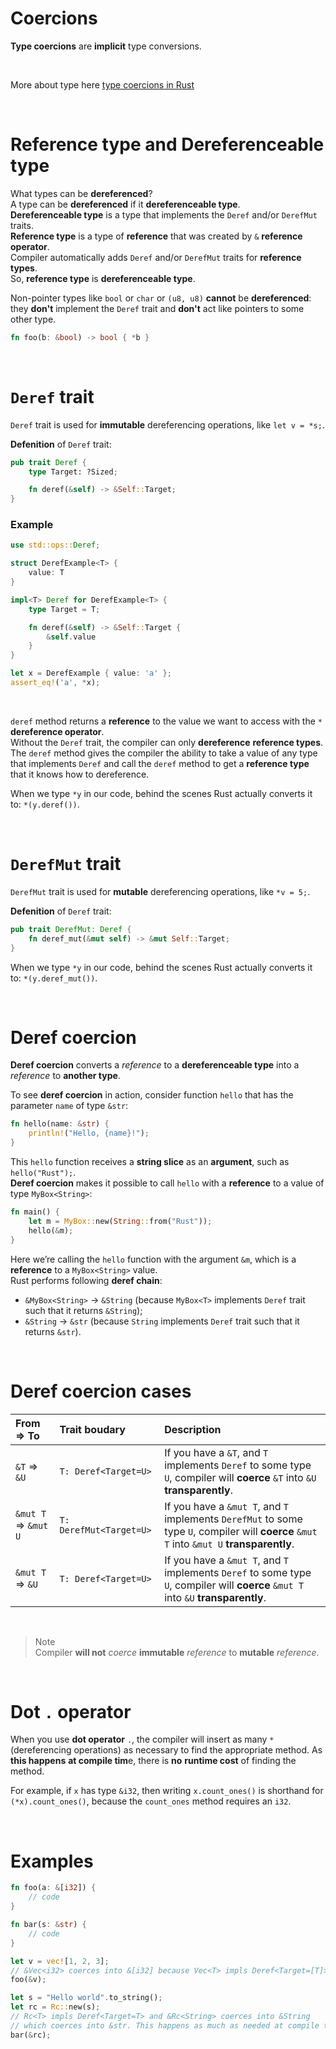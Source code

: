 # Coercions
**Type coercions** are **implicit** type conversions.

<br>

More about type here [type coercions in Rust](https://doc.rust-lang.org/reference/type-coercions.html)

<br>

# Reference type and Dereferenceable type
What types can be **dereferenced**?<br>
A type can be **dereferenced** if it **dereferenceable type**.<br>
**Dereferenceable type** is a type that implements the `Deref` and/or `DerefMut` traits.<br>
**Reference type** is a type of **reference** that was created by `&` **reference operator**.<br>
Compiler automatically adds `Deref` and/or `DerefMut` traits for **reference types**.<br>
So, **reference type** is **dereferenceable type**.<br>

Non-pointer types like `bool` or `char` or `(u8, u8)` **cannot** be **dereferenced**: they **don't** implement the `Deref` trait and **don't** act like pointers to some other type.<br>

```Rust
fn foo(b: &bool) -> bool { *b }
```

<br>

# `Deref` trait
`Deref` trait is used for **immutable** dereferencing operations, like `let v = *s;`.<br>

**Defenition** of `Deref` trait:
```Rust
pub trait Deref {
    type Target: ?Sized;

    fn deref(&self) -> &Self::Target;
}
```

### Example
```Rust
use std::ops::Deref;

struct DerefExample<T> {
    value: T
}

impl<T> Deref for DerefExample<T> {
    type Target = T;

    fn deref(&self) -> &Self::Target {
        &self.value
    }
}

let x = DerefExample { value: 'a' };
assert_eq!('a', *x);
```

<br>

`deref` method returns a **reference** to the value we want to access with the `*` **dereference operator**.<br>
Without the `Deref` trait, the compiler can only **dereference** **reference types**.<br>
The `deref` method gives the compiler the ability to take a value of any type that implements `Deref` and call the `deref` method to get a **reference type** that it knows how to dereference.

When we type `*y` in our code, behind the scenes Rust actually converts it to: `*(y.deref())`.<br>

<br>

# `DerefMut` trait
`DerefMut` trait is used for **mutable** dereferencing operations, like `*v = 5;`.<br>

**Defenition** of `Deref` trait:
```Rust
pub trait DerefMut: Deref {
    fn deref_mut(&mut self) -> &mut Self::Target;
}
```

When we type ``*y`` in our code, behind the scenes Rust actually converts it to: ``*(y.deref_mut())``.<br>

<br>

# Deref coercion
**Deref coercion** converts a *reference* to a **dereferenceable type** into a *reference* to **another type**.

To see **deref coercion** in action, consider function ``hello`` that has the parameter ``name`` of type ``&str``:
```Rust
fn hello(name: &str) {
    println!("Hello, {name}!");
}
```

This ``hello`` function receives a **string slice** as an **argument**, such as ``hello("Rust");``.<br>
**Deref coercion** makes it possible to call ``hello`` with a **reference** to a value of type ``MyBox<String>``:

```Rust
fn main() {
    let m = MyBox::new(String::from("Rust"));
    hello(&m);
}
```

Here we’re calling the `hello` function with the argument `&m`, which is a **reference** to a `MyBox<String>` value.<br>
Rust performs following **deref chain**: 
- `&MyBox<String>` -> `&String` (because `MyBox<T>` implements `Deref` trait such that it returns `&String`);
- `&String` -> `&str` (because `String` implements `Deref` trait such that it returns `&str`).

<br>

# Deref coercion cases
|From => To|Trait boudary|Description|
|:---------|:-------------|:----------|
|`&T` => `&U`|`T: Deref<Target=U>`|If you have a `&T`, and `T` implements `Deref` to some type `U`, compiler will **coerce** `&T` into `&U` **transparently**.|
|`&mut T` => `&mut U`|`T: DerefMut<Target=U>`|If you have a `&mut T`, and `T` implements `DerefMut` to some type `U`, compiler will **coerce** `&mut T` into `&mut U` **transparently**.|
|`&mut T` => `&U`|`T: Deref<Target=U>`|If you have a `&mut T`, and `T` implements `Deref` to some type `U`, compiler will **coerce** `&mut T` into `&U` **transparently**.|

<br>

> Note<br>
> Compiler **will not** *coerce* **immutable** *reference* to **mutable** *reference*.

<br>

# Dot `.` operator
When you use **dot operator** `.`, the compiler will insert as many `*` (dereferencing operations) as necessary to find the appropriate method. As **this happens** **at compile tim**e, there is **no** **runtime cost** of finding the method.

For example, if `x` has type `&i32`, then writing `x.count_ones()` is shorthand for `(*x).count_ones()`, because the `count_ones` method requires an `i32`.

<br>

# Examples
```Rust
fn foo(a: &[i32]) {
    // code
}

fn bar(s: &str) {
    // code
}

let v = vec![1, 2, 3];
// &Vec<i32> coerces into &[i32] because Vec<T> impls Deref<Target=[T]>
foo(&v); 

let s = "Hello world".to_string();
let rc = Rc::new(s);
// Rc<T> impls Deref<Target=T> and &Rc<String> coerces into &String 
// which coerces into &str. This happens as much as needed at compile time.
bar(&rc);
```
